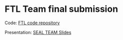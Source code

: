 # FTL Team final submission

Code: [FTL code repository](https://github.com/PriOliveira/ftl-hackaton)

Presentation: [SEAL TEAM Slides](https://github.com/PriOliveira/ftl-hackaton/blob/master/docs/Presentation.pdf)